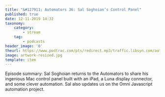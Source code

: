 ```yaml
---
title: "&#127911; Automators 36: Sal Soghoian’s Control Panel"
published: true
date: 12-11-2019 14:32
taxonomy:
    category:
        - stream
    tag:
        - podcasts
header_image: '0'
theurl: https://www.podtrac.com/pts/redirect.mp3/traffic.libsyn.com/automatorsrelay/automators036.mp3
image: artwork-resized.jpg
template: item
--- 
```

Episode summary: Sal Soghoian returns to the Automators to share his ingenious Mac control panel built with an iPad, a Luna display connector, and some clever automation. Sal also updates us on the Omni Javascript automation project.
